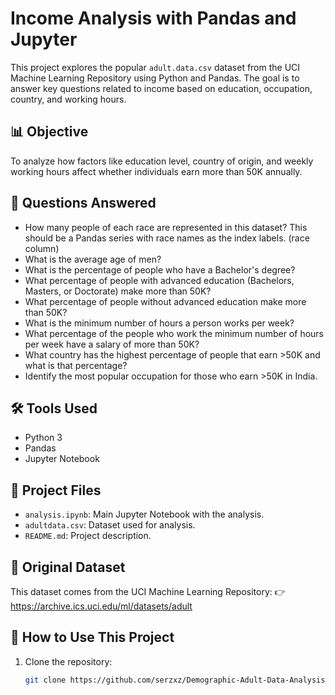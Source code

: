 # Income Analysis with Pandas and Jupyter

This project explores the popular `adult.data.csv` dataset from the UCI Machine Learning Repository using Python and Pandas. The goal is to answer key questions related to income based on education, occupation, country, and working hours.

## 📊 Objective

To analyze how factors like education level, country of origin, and weekly working hours affect whether individuals earn more than 50K annually.

## 🧠 Questions Answered

- How many people of each race are represented in this dataset? This should be a Pandas series with race names as the index labels. (race column)
- What is the average age of men?
- What is the percentage of people who have a Bachelor's degree?
- What percentage of people with advanced education (Bachelors, Masters, or Doctorate) make more than 50K?
- What percentage of people without advanced education make more than 50K?
- What is the minimum number of hours a person works per week?
- What percentage of the people who work the minimum number of hours per week have a salary of more than 50K?
- What country has the highest percentage of people that earn >50K and what is that percentage?
- Identify the most popular occupation for those who earn >50K in India.

## 🛠️ Tools Used

- Python 3
- Pandas
- Jupyter Notebook

## 📁 Project Files

- `analysis.ipynb`: Main Jupyter Notebook with the analysis.
- `adultdata.csv`: Dataset used for analysis.
- `README.md`: Project description.

## 🔗 Original Dataset

This dataset comes from the UCI Machine Learning Repository:
👉 https://archive.ics.uci.edu/ml/datasets/adult

## 📌 How to Use This Project

1. Clone the repository:
   ```bash
   git clone https://github.com/serzxz/Demographic-Adult-Data-Analysis.git
